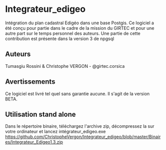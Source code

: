 # Integrateur_edigeo
Intégration du plan cadastral Edigéo dans une base Postgis.
Ce logiciel a été conçu pour partie dans le cadre de la mission du GIRTEC
et pour une autre part sur le temps personnel des auteurs.
Une partie de cette contribution est présente dans la version 3 de npgsql 
## Auteurs
Tumasgiu Rossini & Christophe VERGON - @girtec.corsica
## Avertissements
Ce logiciel est livré tel quel sans garantie aucune.
Il s'agit de la version BETA.
## Utilisation stand alone
Dans le répertoire binaire, téléchargez l'archive zip,
décompressez la sur votre ordinateur et lancez intégrateur_edigeo.exe
https://github.com/ChristopheVergon/Integrateur_edigeo/blob/master/Binaires/Integrateur_Edigeo1.3.zip
